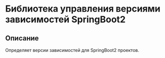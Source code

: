 # Библиотека управления версиями зависимостей SpringBoot2

## Описание

Определяет версии зависимостей для SpringBoot2 проектов.
